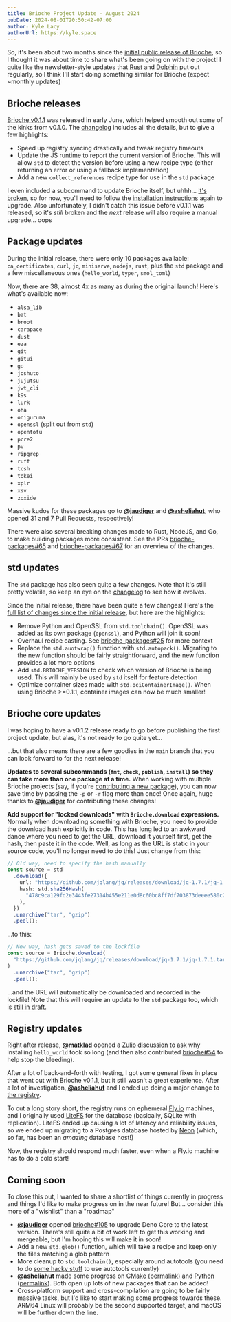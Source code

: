 ```yaml
---
title: Brioche Project Update - August 2024
pubDate: 2024-08-01T20:50:42-07:00
author: Kyle Lacy
authorUrl: https://kyle.space
---
```


So, it's been about two months since the [initial public release of Brioche](/blog/announcing-brioche), so I thought it was about time to share what's been going on with the project! I quite like the newsletter-style updates that [Rust](https://this-week-in-rust.org/) and [Dolphin](https://dolphin-emu.org/blog/tags/progress%20report/) put out regularly, so I think I'll start doing something similar for Brioche (expect ~monthly updates)

## Brioche releases

[Brioche v0.1.1](https://github.com/brioche-dev/brioche/blob/d09edd5102d243d04fe12cb79e2f832c42bd7584/CHANGELOG.md#v011---2024-06-09) was released in early June, which helped smooth out some of the kinks from v0.1.0. The [changelog](https://github.com/brioche-dev/brioche/blob/d09edd5102d243d04fe12cb79e2f832c42bd7584/CHANGELOG.md#v011---2024-06-09) includes all the details, but to give a few highlights:

- Speed up registry syncing drastically and tweak registry timeouts
- Update the JS runtime to report the current version of Brioche. This will allow `std` to detect the version before using a new recipe type (either returning an error or using a fallback implementation)
- Add a new `collect_references` recipe type for use in the `std` package

I even included a subcommand to update Brioche itself, but uhhh... [it's broken](https://github.com/brioche-dev/brioche/issues/95), so for now, you'll need to follow the [installation instructions](https://brioche.dev/docs/installation/) again to upgrade. Also unfortunately, I didn't catch this issue before v0.1.1 was released, so it's _still_ broken and the _next_ release will also require a manual upgrade... oops

## Package updates

During the initial release, there were only 10 packages available: `ca_certificates`, `curl`, `jq`, `miniserve`, `nodejs`, `rust`, plus the `std` package and a few miscellaneous ones (`hello_world`, `typer`, `smol_toml`)

Now, there are 38, almost 4x as many as during the original launch! Here's what's available now:

- `alsa_lib`
- `bat`
- `broot`
- `carapace`
- `dust`
- `eza`
- `git`
- `gitui`
- `go`
- `joshuto`
- `jujutsu`
- `jwt_cli`
- `k9s`
- `lurk`
- `oha`
- `oniguruma`
- `openssl` (split out from `std`)
- `opentofu`
- `pcre2`
- `pv`
- `ripgrep`
- `ruff`
- `tcsh`
- `tokei`
- `xplr`
- `xsv`
- `zoxide`

Massive kudos for these packages go to [**@jaudiger**](https://github.com/jaudiger) and [**@asheliahut**](https://github.com/asheliahut), who opened 31 and 7 Pull Requests, respectively!

There were also several breaking changes made to Rust, NodeJS, and Go, to make building packages more consistent. See the PRs [brioche-packages#65](https://github.com/brioche-dev/brioche-packages/pull/65) and [brioche-packages#67](https://github.com/brioche-dev/brioche-packages/pull/67) for an overview of the changes.

## std updates

The `std` package has also seen quite a few changes. Note that it's still pretty volatile, so keep an eye on the [changelog](https://github.com/brioche-dev/brioche-packages/blob/0bb7a9871953eac009744407e76e956daf8a5c92/packages/std/CHANGELOG.md) to see how it evolves.

Since the initial release, there have been quite a few changes! Here's the [full list of changes since the initial release](https://github.com/brioche-dev/brioche-packages/blob/0bb7a9871953eac009744407e76e956daf8a5c92/packages/std/CHANGELOG.md#2024-07-12-breaking), but here are the highlights:

- Remove Python and OpenSSL from `std.toolchain()`. OpenSSL was added as its own package (`openssl`), and Python will join it soon!
- Overhaul recipe casting. See [brioche-packages#25](https://github.com/brioche-dev/brioche-packages/pull/25) for more context
- Replace the `std.auotwrap()` function with `std.autopack()`. Migrating to the new function should be fairly straightforward, and the new function provides a lot more options
- Add `std.BRIOCHE_VERSION` to check which version of Brioche is being used. This will mainly be used by `std` itself for feature detection
- Optimize container sizes made with `std.ociContainerImage()`. When using Brioche >=0.1.1, container images can now be much smaller!

## Brioche core updates

I was hoping to have a v0.1.2 release ready to go before publishing the first project update, but alas, it's not ready to go quite yet...

...but that also means there are a few goodies in the `main` branch that you can look forward to for the next release!

**Updates to several subcommands (`fmt`, `check`, `publish`, `install`) so they can take more than one package at a time.** When working with multiple Brioche projects (say, if you're [contributing a new package](https://github.com/brioche-dev/brioche-packages?tab=readme-ov-file#contributing-new-packages)), you can now save time by passing the `-p` or `-r` flag more than once! Once again, huge thanks to [**@jaudiger**](https://github.com/jaudiger) for contributing these changes!

**Add support for "locked downloads" with `Brioche.download` expressions.** Normally when downloading something with Brioche, you need to provide the download hash explicitly in code. This has long led to an awkward dance where you need to get the URL, download it yourself first, get the hash, then paste it in the code. Well, as long as the URL is static in your source code, you'll no longer need to do this! Just change from this:

```ts
// Old way, need to specify the hash manually
const source = std
  .download({
    url: "https://github.com/jqlang/jq/releases/download/jq-1.7.1/jq-1.7.1.tar.gz",
    hash: std.sha256Hash(
      "478c9ca129fd2e3443fe27314b455e211e0d8c60bc8ff7df703873deeee580c2",
    ),
  })
  .unarchive("tar", "gzip")
  .peel();
```

...to this:

```ts
// New way, hash gets saved to the lockfile
const source = Brioche.download(
  "https://github.com/jqlang/jq/releases/download/jq-1.7.1/jq-1.7.1.tar.gz",
)
  .unarchive("tar", "gzip")
  .peel();
```

...and the URL will automatically be downloaded and recorded in the lockfile! Note that this will require an update to the `std` package too, which is [still in draft](https://github.com/brioche-dev/brioche-packages/pull/75).

## Registry updates

Right after release, [**@matklad**](https://github.com/matklad) opened a [Zulip discussion](https://brioche.zulipchat.com/#narrow/stream/440653-general/topic/Why.20so.20slow.3F/near/442736995) to ask why installing `hello_world` took so long (and then also contributed [brioche#54](https://github.com/brioche-dev/brioche/pull/54) to help stop the bleeding).

After a lot of back-and-forth with testing, I got some general fixes in place that went out with Brioche v0.1.1, but it still wasn't a great experience. After a lot of investigation, [**@asheliahut**](https://github.com/asheliahut) and I ended up doing a major change to [the registry](https://github.com/brioche-dev/brioche-registry).

To cut a long story short, the registry runs on ephemeral [Fly.io](https://fly.io/) machines, and I originally used [LiteFS](https://fly.io/docs/litefs/) for the database (basically, SQLite with replication). LiteFS ended up causing a lot of latency and reliability issues, so we ended up migrating to a Postgres database hosted by [Neon](https://neon.tech/) (which, so far, has been an _amazing_ database host!)

Now, the registry should respond much faster, even when a Fly.io machine has to do a cold start!

## Coming soon

To close this out, I wanted to share a shortlist of things currently in progress and things I'd like to make progress on in the near future! But... consider this more of a "wishlist" than a "roadmap"

- [**@jaudiger**](https://github.com/jaudiger) opened [brioche#105](https://github.com/brioche-dev/brioche/pull/105) to upgrade Deno Core to the latest version. There's still quite a bit of work left to get this working and mergeable, but I'm hoping this will make it in soon!
- Add a new `std.glob()` function, which will take a recipe and keep only the files matching a glob pattern
- More cleanup to `std.toolchain()`, especially around autotools (you need to do [some hacky stuff](https://github.com/brioche-dev/brioche-packages/blob/0bb7a9871953eac009744407e76e956daf8a5c92/packages/jq/project.bri#L33-L34) to use autotools currently)
- [**@asheliahut**](https://github.com/asheliahut) made some progress on [CMake](https://github.com/brioche-dev/brioche-packages/tree/add-cmake) ([permalink](https://github.com/brioche-dev/brioche-packages/commit/598d90cbfad77d56e5e32f1d0c86f05c496b0302)) and [Python](https://github.com/brioche-dev/brioche-packages/tree/python-build-temp) ([permalink](https://github.com/brioche-dev/brioche-packages/commit/0502ab44e451b93c357b263b3aa625143b3af999)). Both open up lots of new packages that can be added!
- Cross-platform support and cross-compilation are going to be fairly massive tasks, but I'd like to start making some progress towards these. ARM64 Linux will probably be the second supported target, and macOS will be further down the line.
